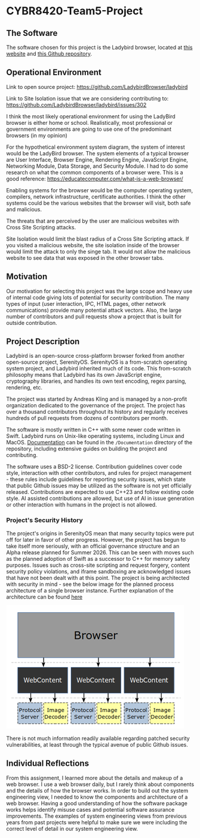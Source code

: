 # CYBR8420-Team5-Project

## The Software
The software chosen for this project is the Ladybird browser, located at [this website](https://ladybird.org/) and [this Github repository](https://github.com/LadybirdBrowser/ladybird).

## Operational Environment
Link to open source project: https://github.com/LadybirdBrowser/ladybird

Link to Site Isolation issue that we are considering contributing to: https://github.com/LadybirdBrowser/ladybird/issues/302

I think the most likely operational environment for using the LadyBird browser is either home or school. Realistically, most professional or government environments are going to use one of the predominant browsers (in my opinion)

For the hypothetical environment system diagram, the system of interest would be the LadyBird browser. The system elements of a typical browser are User Interface, Browser Engine, Rendering Engine, JavaScript Engine, Networking Module, Data Storage, and Security Module. I had to do some research on what the common components of a browser were. This is a good reference: https://educatecomputer.com/what-is-a-web-browser/

Enabling systems for the browser would be the computer operating system, compilers, network infrastructure, certificate authorities. I think the other systems could be the various websites that the browser will visit, both safe and malicious.

The threats that are perceived by the user are malicious websites with Cross Site Scripting attacks.

Site Isolation would limit the blast radius of a Cross Site Scripting attack. If you visited a malicious website, the site isolation inside of the browser would limit the attack to only the singe tab. It would not allow the malicious website to see data that was exposed in the other browser tabs.

## Motivation
Our motivation for selecting this project was the large scope and heavy use of internal code giving lots of potential for security contribution. The many types of input (user interaction, IPC, HTML pages, other network communications) provide many potential attack vectors. Also, the large number of contributors and pull requests show a project that is built for outside contribution.

## Project Description
Ladybird is an open-source cross-platform browser forked from another open-source project, SerenityOS. SerenityOS is a from-scratch operating system project, and Ladybird inherited much of its code. This from-scratch philosophy means that Ladybird has its own JavaScript engine, cryptography libraries, and handles its own text encoding, regex parsing, rendering, etc.

The project was started by Andreas Kling and is managed by a non-profit organization dedicated to the governance of the project. The project has over a thousand contributors throughout its history and regularly receives hundreds of pull requests from dozens of contributors per month.

The software is mostly written in C++ with some newer code written in Swift. Ladybird runs on Unix-like operating systems, including Linux and MacOS. [Documentation](https://github.com/LadybirdBrowser/ladybird/tree/master/Documentation) can be found in the `/Documentation` directory of the repository, including extensive guides on building the project and contributing. 

The software uses a BSD-2 license. Contribution guidelines cover code style, interaction with other contributors, and rules for project management - these rules include guidelines for reporting security issues, which state that public Github issues may be utilized as the software is not yet officially released. Contributions are expected to use C++23 and follow existing code style. AI assisted contributions are allowed, but use of AI in issue generation or other interaction with humans in the project is not allowed.

### Project's Security History
The project's origins in SerenityOS mean that many security topics were put off for later in favor of other progress. However, the project has begun to take itself more seriously, with an official governance structure and an Alpha release planned for Summer 2026. This can be seen with moves such as the planned adoption of Swift as a successor to C++ for memory safety purposes. Issues such as cross-site scripting and request forgery, content security policy violations, and iframe sandboxing are acknowledged issues that have not been dealt with at this point. The project is being architected with security in mind - see the below image for the planned process architecture of a single browser instance. Further explanation of the architecture can be found [here](https://github.com/LadybirdBrowser/ladybird/blob/bbcd8bd97ca5b3bbf93a6c5183b89bd887c67e54/Documentation/ProcessArchitecture.md#L4)

![Process Architecture](https://github.com/LadybirdBrowser/ladybird/blob/bbcd8bd97ca5b3bbf93a6c5183b89bd887c67e54/Documentation/Images/processes.png)

There is not much information readily available regarding patched security vulnerabilities, at least through the typical avenue of public Github issues.

## Individual Reflections
From this assignment, I learned more about the details and makeup of a web browser. I use a web browser daily, but I rarely think about components and the details of how the browser works. In order to build out the system engineering view, I needed to know the components and architecture of a web browser. Having a good understanding of how the software package works helps identify misuse cases and potential software assurance improvements. The examples of system engineering views from previous years from past projects were helpful to make sure we were including the correct level of detail in our system engineering view.